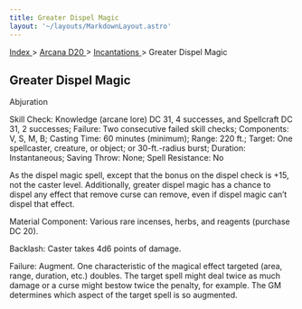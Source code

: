 ```yaml
---
title: Greater Dispel Magic
layout: '~/layouts/MarkdownLayout.astro'
---
```


[ Index ](/) > [ Arcana D20 ](/arcana.d20.srd) > [ Incantations ](/arcana.d20.srd/incantations) > Greater Dispel Magic

##  Greater Dispel Magic

Abjuration

Skill Check: Knowledge (arcane lore) DC 31, 4 successes, and Spellcraft DC 31,
2 successes; Failure: Two consecutive failed skill checks; Components: V, S,
M, B; Casting Time: 60 minutes (minimum); Range: 220 ft.; Target: One
spellcaster, creature, or object; or 30-ft.-radius burst; Duration:
Instantaneous; Saving Throw: None; Spell Resistance: No

As the dispel magic spell, except that the bonus on the dispel check is +15,
not the caster level. Additionally, greater dispel magic has a chance to
dispel any effect that remove curse can remove, even if dispel magic can’t
dispel that effect.

Material Component: Various rare incenses, herbs, and reagents (purchase DC
20).

Backlash: Caster takes 4d6 points of damage.

Failure: Augment. One characteristic of the magical effect targeted (area,
range, duration, etc.) doubles. The target spell might deal twice as much
damage or a curse might bestow twice the penalty, for example. The GM
determines which aspect of the target spell is so augmented.

